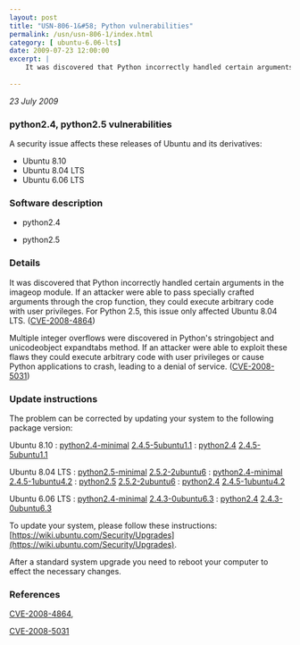 ```yaml
---
layout: post
title: "USN-806-1&#58; Python vulnerabilities"
permalink: /usn/usn-806-1/index.html
category: [ ubuntu-6.06-lts]
date: 2009-07-23 12:00:00
excerpt: |
    It was discovered that Python incorrectly handled certain arguments in the imageop module. If an attacker were able to pass specially crafted arguments through the crop function, they could execute arbitrary code with user privileges. For Python 2.5, this issue only affected Ubuntu 8.04 LTS. ([CVE-2008-4864](http://people.ubuntu.com/~ubuntu-security/cve/CVE-2008-4864))
    
--- 
```

 
 

*23 July 2009*

### python2.4, python2.5 vulnerabilities

A security issue affects these releases of Ubuntu and its derivatives:

* Ubuntu 8.10
* Ubuntu 8.04 LTS
* Ubuntu 6.06 LTS

### Software description

* python2.4 

* python2.5 

### Details

It was discovered that Python incorrectly handled certain arguments in the imageop module. If an attacker were able to pass specially crafted arguments through the crop function, they could execute arbitrary code with user privileges. For Python 2.5, this issue only affected Ubuntu 8.04 LTS. ([CVE-2008-4864](http://people.ubuntu.com/~ubuntu-security/cve/CVE-2008-4864))

Multiple integer overflows were discovered in Python&#39;s stringobject and unicodeobject expandtabs method. If an attacker were able to exploit these flaws they could execute arbitrary code with user privileges or cause Python applications to crash, leading to a denial of service. ([CVE-2008-5031](http://people.ubuntu.com/~ubuntu-security/cve/CVE-2008-5031)) 

### Update instructions

The problem can be corrected by updating your system to the following package version:

Ubuntu 8.10
 : [python2.4-minimal](https://launchpad.net/ubuntu/+source/python2.4) <span> [2.4.5-5ubuntu1.1](https://launchpad.net/ubuntu/+source/python2.4/2.4.5-5ubuntu1.1) </span> 
 : [python2.4](https://launchpad.net/ubuntu/+source/python2.4) <span> [2.4.5-5ubuntu1.1](https://launchpad.net/ubuntu/+source/python2.4/2.4.5-5ubuntu1.1) </span> 

Ubuntu 8.04 LTS
 : [python2.5-minimal](https://launchpad.net/ubuntu/+source/python2.5) <span> [2.5.2-2ubuntu6](https://launchpad.net/ubuntu/+source/python2.5/2.5.2-2ubuntu6) </span> 
 : [python2.4-minimal](https://launchpad.net/ubuntu/+source/python2.4) <span> [2.4.5-1ubuntu4.2](https://launchpad.net/ubuntu/+source/python2.4/2.4.5-1ubuntu4.2) </span> 
 : [python2.5](https://launchpad.net/ubuntu/+source/python2.5) <span> [2.5.2-2ubuntu6](https://launchpad.net/ubuntu/+source/python2.5/2.5.2-2ubuntu6) </span> 
 : [python2.4](https://launchpad.net/ubuntu/+source/python2.4) <span> [2.4.5-1ubuntu4.2](https://launchpad.net/ubuntu/+source/python2.4/2.4.5-1ubuntu4.2) </span> 

Ubuntu 6.06 LTS
 : [python2.4-minimal](https://launchpad.net/ubuntu/+source/python2.4) <span> [2.4.3-0ubuntu6.3](https://launchpad.net/ubuntu/+source/python2.4/2.4.3-0ubuntu6.3) </span> 
 : [python2.4](https://launchpad.net/ubuntu/+source/python2.4) <span> [2.4.3-0ubuntu6.3](https://launchpad.net/ubuntu/+source/python2.4/2.4.3-0ubuntu6.3) </span> 

To update your system, please follow these instructions: [https://wiki.ubuntu.com/Security/Upgrades](https://wiki.ubuntu.com/Security/Upgrades).

After a standard system upgrade you need to reboot your computer to effect the necessary changes. 

### References

 
 [CVE-2008-4864](http://people.ubuntu.com/~ubuntu-security/cve/CVE-2008-4864), 

 [CVE-2008-5031](http://people.ubuntu.com/~ubuntu-security/cve/CVE-2008-5031)
 

